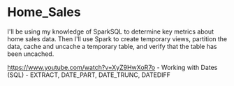 # Home_Sales
I'll be using my knowledge of SparkSQL to determine key metrics about home sales data. Then I'll use Spark to create temporary views, partition the data, cache and uncache a temporary table, and verify that the table has been uncached.





https://www.youtube.com/watch?v=XyZ9HwXoR7o - Working with Dates (SQL) - EXTRACT, DATE_PART, DATE_TRUNC, DATEDIFF